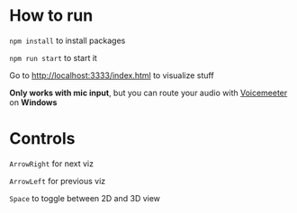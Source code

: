 # How to run

`npm install` to install packages

`npm run start` to start it

Go to [http://localhost:3333/index.html](http://localhost:3333/index.html) to visualize stuff

**Only works with mic input**, but you can route your audio with [Voicemeeter](https://vb-audio.com/Voicemeeter/) on **Windows**

# Controls

`ArrowRight` for next viz

`ArrowLeft` for previous viz

`Space` to toggle between 2D and 3D view